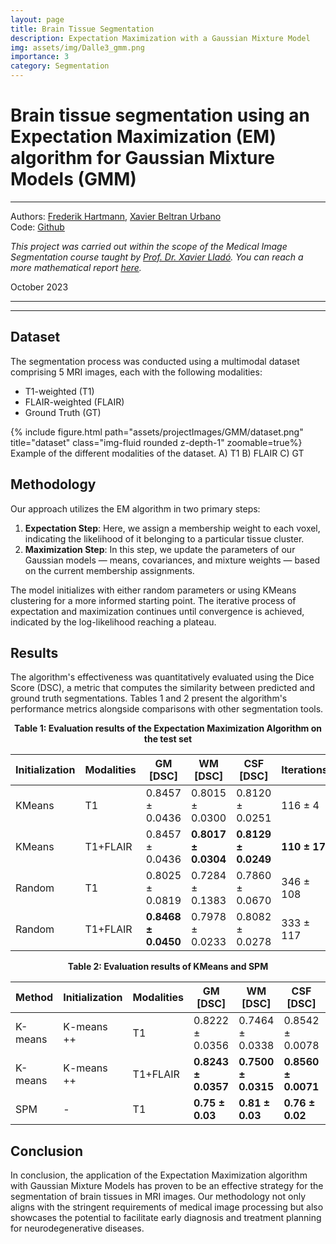 ```yaml
---
layout: page
title: Brain Tissue Segmentation
description: Expectation Maximization with a Gaussian Mixture Model
img: assets/img/Dalle3_gmm.png
importance: 3
category: Segmentation
---
```


# Brain tissue segmentation using an Expectation Maximization (EM) algorithm for Gaussian Mixture Models (GMM)
---
Authors: [Frederik Hartmann](https://github.com/Frederik-Hartmann), [Xavier Beltran Urbano](https://xavibeltranurbano.github.io/)
\
Code: [Github]()


*This project was carried out within the scope of the Medical Image Segmentation course taught by [Prof. Dr. Xavier Lladó](http://atc.udg.edu/~llado/). You can reach a more mathematical report [here]().* 


October 2023

---
---

## Dataset

The segmentation process was conducted using a multimodal dataset comprising 5 MRI images, each with the following modalities:

- T1-weighted (T1)
- FLAIR-weighted (FLAIR)
- Ground Truth (GT)


<div class="row">
    <div class="col-sm mt-3 mt-md-0">
        {% include figure.html path="assets/projectImages/GMM/dataset.png" title="dataset" class="img-fluid rounded z-depth-1" zoomable=true%}
    </div>
</div>
<div class="caption">
Example of the different modalities of the dataset. A) T1 B) FLAIR C) GT
</div>


## Methodology

Our approach utilizes the EM algorithm in two primary steps:

1. **Expectation Step**: Here, we assign a membership weight to each voxel, indicating the likelihood of it belonging to a particular tissue cluster.
2. **Maximization Step**: In this step, we update the parameters of our Gaussian models — means, covariances, and mixture weights — based on the current membership assignments.

The model initializes with either random parameters or using KMeans clustering for a more informed starting point. The iterative process of expectation and maximization continues until convergence is achieved, indicated by the log-likelihood reaching a plateau.

## Results

The algorithm's effectiveness was quantitatively evaluated using the Dice Score (DSC), a metric that computes the similarity between predicted and ground truth segmentations. Tables 1 and 2 present the algorithm's performance metrics alongside comparisons with other segmentation tools. 

<p align="center">
  <strong>Table 1: Evaluation results of the Expectation Maximization Algorithm on the test set</strong>
</p>

| Initialization | Modalities | GM [DSC]            | WM [DSC]            | CSF [DSC]           | Iterations       | Time [s]          |
|----------------|------------|---------------------|---------------------|---------------------|------------------|-------------------|
| KMeans         | T1         | 0.8457 ± 0.0436     | 0.8015 ± 0.0300     | 0.8120 ± 0.0251     | 116 ± 4          | **24.36 ± 1.28**  |
| KMeans         | T1+FLAIR   | 0.8457 ± 0.0436     | **0.8017 ± 0.0304** | **0.8129 ± 0.0249** | **110 ± 17**     | 51.48 ± 8.10      |
| Random         | T1         | 0.8025 ± 0.0819     | 0.7284 ± 0.1383     | 0.7860 ± 0.0670     | 346 ± 108        | 65.87 ± 18.42     |
| Random         | T1+FLAIR   | **0.8468 ± 0.0450** | 0.7978 ± 0.0233     | 0.8082 ± 0.0278     | 333 ± 117        | 147.71 ± 51.16    |

<p align="center">
  <strong>Table 2: Evaluation results of KMeans and SPM</strong>
</p>

| Method   | Initialization | Modalities | GM [DSC]         | WM [DSC]         | CSF [DSC]        | Time [s]         |
|----------|----------------|------------|------------------|------------------|------------------|------------------|
| K-means  | K-means ++     | T1         | 0.8222 ± 0.0356  | 0.7464 ± 0.0338  | 0.8542 ± 0.0078  | 3.57 ± 0.12      |
| K-means  | K-means ++     | T1+FLAIR   | **0.8243 ± 0.0357** | **0.7500 ± 0.0315** | **0.8560 ± 0.0071** | **3.61 ± 0.19**  |
| SPM      | -              | T1         | **0.75 ± 0.03**  | **0.81 ± 0.03**  | **0.76 ± 0.02**  | -                |


## Conclusion

In conclusion, the application of the Expectation Maximization algorithm with Gaussian Mixture Models has proven to be an effective strategy for the segmentation of brain tissues in MRI images. Our methodology not only aligns with the stringent requirements of medical image processing but also showcases the potential to facilitate early diagnosis and treatment planning for neurodegenerative diseases.


